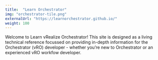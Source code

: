 ```yaml
---
title:  "Learn Orchestrator"
img: "orchestrator-tile.png"
externalUrl: "https://learnorchestrator.github.io/"
weight: 100
---
```


Welcome to Learn vRealize Orchestrator! This site is designed as a living technical reference focussed on providing in-depth information for the Orchestrator (vRO) developer - whether you’re new to Orchestrator or an experienced vRO workfow developer.